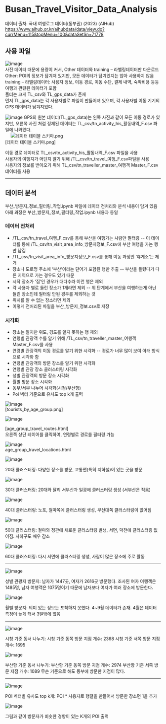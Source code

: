 # Busan_Travel_Visitor_Data_Analysis
데이터 출처: 국내 여행로그 데이터(동부권) (2023) (AIHub)  
https://www.aihub.or.kr/aihubdata/data/view.do?currMenu=115&topMenu=100&dataSetSn=71778


## 사용 파일
![image](https://github.com/user-attachments/assets/89b2978a-ce11-4c48-9257-02bd80ebeef2)  
사진 데이터 때문에 용량이 커서, Other 데이터와 training – 라벨링데이터만 다운로드  
Other: POI의 정보가 담겨져 있지만, 모든 데이터가 담겨있지는 않아 사용하지 않음  
training – 라벨링데이터: 사용자 정보, 이동 경로, 이동 수단, 결제 내역, 숙박비용 등등 여행과 관련된 데이터가 포함  
폴더는 크게 TL_csv와 TL_gps_data가 존재  
먼저 TL_gps_data는 각 사용자별로 파일이 만들어져 있으며, 각 사용자별 이동 기기의 GPS 데이터가 담겨져있다.  
 

![image](https://github.com/user-attachments/assets/8174810d-3e4a-49f5-a291-009ab7aad8f9)
GPS의 원본 데이터(TL_gps_data)는 왼쪽 사진과 같이 모든 이동 경로가 있지만, 오른쪽 사진 처럼 정제된 데이터는 TL_csv/tn_activity_his_활동내역_F.csv 파일에 나와있다.  
 
![데이터 테이블 스키마.png](https://github.com/user-attachments/assets/b261fc91-0822-4073-af2b-c267ba3ad514)  
[데이터 테이블 스키마.png]  
  
이동 경로 데이터로 TL_csv/tn_activity_his_활동내역_F.csv 파일을 사용  
사용자의 여행지가 어딘지 알기 위해 /TL_csv/tn_travel_여행_F.csv파일을 사용  
사용자의 정보를 받아오기 위해 TL_csv/tn_traveller_master_여행객 Master_F.csv 데이터를 사용  

---

## 데이터 분석
부산_방문지_정보_필터링_작업.ipynb 파일에 데이터 전처리와 분석 내용이 담겨 있음  
아래 과정은 부산_방문지_정보_필터링_작업.ipynb 내용과 동일  

### 데이터 전처리
-	/TL_csv/tn_travel_여행_F.csv를 통해 부산을 여행가는 사람만 필터링
--	이 데이터를 통해 /TL_csv/tn_visit_area_info_방문지정보_F.csv에 부산 여행을 가는 행만 남김
-	/TL_csv/tn_visit_area_info_방문지정보_F.csv를 통해 이동 과정인 ‘휴게소’는 제거
-	장소나 도로명 주소에 ‘부산’이라는 단어가 포함된 행만 추출
--		부산을 들렸다가 다른 지역으로 가는 경우도 있기 때문
-	시작 장소가 ‘집’인 경우가 대다수라 이런 행은 제외
-	각 사용자 별로 들린 장소가 1개라면 제외
--	위 단계에서 부산을 여행하는게 아닌 들린 장소인데 필터링 안된 경우를 제외하는 것
-	위치를 알 수 없는 장소라면 제외
-	이렇게 전처리된 파일을 부산_방문지_정보.csv로 저장

### 시각화 
-	장소는 알지만 위도, 경도를 알지 못하는 행 제외
-	연령별 관광객 수를 알기 위해 /TL_csv/tn_traveller_master_여행객 Master_F.csv를 사용
-	연령별 관광객의 이동 경로를 알기 위한 시각화
--	경로가 너무 많이 보여 아래 방식으로 시각화 함
-	연령별 관광객의 방문 장소를 알기 위한 시각화
-	연령별 관광 장소 클러스터링 시각화
-	성별 관광객의 방문 장소 시각화
-	월별 방문 장소 시각화
-	동부/서부 나누어 시각화(시청/부산항)
-	Poi 벡터 기준으로 유사도 top k개 출력

![image](https://github.com/user-attachments/assets/02f5396d-ddc2-4115-a12f-021a3e7adef8)  
[tourists_by_age_group.png]

![image](https://github.com/user-attachments/assets/e67cf72b-d055-45e2-862d-dc441a54c921)  

[age_group_travel_routes.html]  
오른쪽 상단 레이어를 클릭하여, 연령별로 경로를 필터링 가능  

![image](https://github.com/user-attachments/assets/4cb09d41-a125-47f6-ba59-4acc93763fcf)  
age_group_travel_locations.html  

![image](https://github.com/user-attachments/assets/1a5121cf-2efe-423e-b3b3-642f2d447d3d)

20대 클러스터링: 다양한 장소를 방문, 교통편(특히 지하철)이 있는 곳을 방문

![image](https://github.com/user-attachments/assets/b37cc307-b002-4f44-b352-979200788253)

30대 클러스터링: 20대와 달리 서부산과 일광에 클러스터링 생성 (서부산은 적음)

![image](https://github.com/user-attachments/assets/1b2288e2-f873-40bc-a853-274ef0faf515)

40대 클러스터링: 노포, 철마쪽에 클러스터링 생성, 부산대쪽 클러스터링이 없어짐

![image](https://github.com/user-attachments/assets/08d8f61b-62ac-4dbd-b4c2-f76f0322f60a)

50대 클러스터링: 철마와 정관에 새로운 클러스터링 발생, 서면, 덕천에 클러스터링 없어짐. 사하구도 매우 감소

![image](https://github.com/user-attachments/assets/34479502-5383-4d43-b446-8290c0d8d575)

60대 클러스터링: 다시 서면에 클러스터링 생성, 사람이 많은 장소에 주로 활동

---

![image](https://github.com/user-attachments/assets/8bebb953-cba9-4a29-aa52-cf4d2c4901af)

성별 관광지 방문지: 남자가 1447곳, 여자가 2616곳 방문했다. 조사된 여자 여행객은 1485명, 남자 여행객은 1075명이기 때문에 남자보다 여자가 여러 장소에 방문한다.

![image](https://github.com/user-attachments/assets/6a3b8145-90d9-47b7-bcc1-29feff853e06)
 
월별 방문지: 의미 있는 정보는 포착하지 못했다. 4~9월 데이터가 존재. 4월은 데이터 측정이 늦게 돼서 3일밖에 없음  

---

![image](https://github.com/user-attachments/assets/0af39e50-30ca-42f0-9464-016cb1cdae47)

시청 기준 동서 나누기:
시청 기준 동쪽 방문 지점 개수: 2368
시청 기준 서쪽 방문 지점 개수: 1695
 
![image](https://github.com/user-attachments/assets/21e74d31-623b-42b3-beae-42f02dc2a565)

부산항 기준 동서 나누기:
부산항 기준 동쪽 방문 지점 개수: 2974
부산항 기준 서쪽 방문 지점 개수: 1089
무슨 기준으로 해도 동부에 방문한 지점이 많다.

---

![image](https://github.com/user-attachments/assets/4cd067dd-429b-44f0-877c-5187bd080e4a)

POI 벡터별 유사도 top k개: POI * 사용자로 행렬을 만들어서 방문한 장소면 1을 추가

![image](https://github.com/user-attachments/assets/29fa49bc-6ecd-4ca5-b3ef-890925f03f67)

그림과 같이 방문자가 비슷한 경향이 있는 K개의 POI 출력
